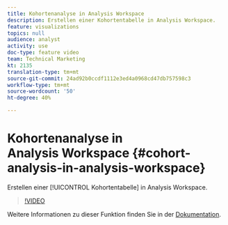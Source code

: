 ```yaml
---
title: Kohortenanalyse in Analysis Workspace
description: Erstellen einer Kohortentabelle in Analysis Workspace.
feature: visualizations
topics: null
audience: analyst
activity: use
doc-type: feature video
team: Technical Marketing
kt: 2135
translation-type: tm+mt
source-git-commit: 24ad92b0ccdf1112e3ed4a0968cd47db757598c3
workflow-type: tm+mt
source-wordcount: '50'
ht-degree: 40%

---
```



# Kohortenanalyse in Analysis Workspace {#cohort-analysis-in-analysis-workspace}

Erstellen einer [!UICONTROL Kohortentabelle] in Analysis Workspace.

>[!VIDEO](https://video.tv.adobe.com/v/23990/?quality=12)

Weitere Informationen zu dieser Funktion finden Sie in der [Dokumentation](https://marketing.adobe.com/resources/help/de_DE/analytics/analysis-workspace/cohort_analysis.html).
